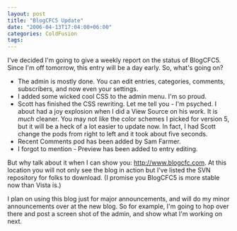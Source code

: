 ```yaml
---
layout: post
title: "BlogCFC5 Update"
date: "2006-04-13T17:04:00+06:00"
categories: ColdFusion 
tags: 
---
```


I've decided I'm going to give a weekly report on the status of BlogCFC5. Since I'm off tomorrow, this entry will be a day early. So, what's going on?

<ul>
<li>The admin is mostly done. You can edit entries, categories, comments, subscribers, and now even your settings.
<li>I added some wicked cool CSS to the admin menu. I'm so proud.
<li>Scott has finished the CSS rewriting. Let me tell you - I'm psyched. I about had a joy explosion when I did a View Source on his work. It is <i>much</i> cleaner. You may not like the color schemes I picked for version 5, but it will be a heck of a lot easier to update now. In fact, I had Scott change the pods from right to left and it took about five seconds.
<li>Recent Comments pod has been added by Sam Farmer.
<li>I forgot to mention - Preview has been added to entry editing.
</ul>

But why talk about it when I can show you: <a href="http://www.blogcfc.com">http://www.blogcfc.com</a>. At this location you will not only see the blog in action but I've listed the SVN repository for folks to download. (I promise you BlogCFC5 is more stable now than Vista is.) 

I plan on using this blog just for major announcements, and will do my minor announcements over at the new blog. So for example, I'm going to hop over there and post a screen shot of the admin, and show what I'm working on next.